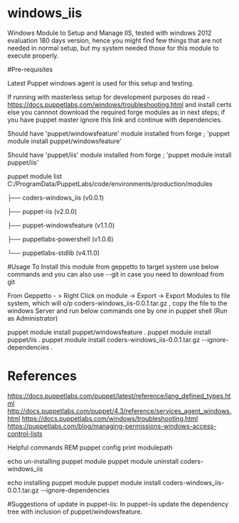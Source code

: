# windows_iis
Windows Module to Setup and Manage IIS, tested with windows 2012 evaluation 180 days version, hence you might find few things that are not needed in normal setup, but my system needed those for this module to execute properly.

#Pre-requisites 

Latest Puppet windows agent is used for this setup and testing. 

If running with masterless setup for development purposes do read - https://docs.puppetlabs.com/windows/troubleshooting.html 
and install certs else you cannnot download the required forge modules as in next steps; if you have puppet master ignore this link
and continue with dependencies. 

Should have 'puppet/windowsfeature' module installed from forge ; 'puppet module install puppet/windowsfeature'

Should have 'puppet/iis' module installed from forge ; 'puppet module install puppet/iis'

puppet module list
C:/ProgramData/PuppetLabs/code/environments/production/modules

├── coders-windows_iis (v0.0.1)

├── puppet-iis (v2.0.0)

├── puppet-windowsfeature (v1.1.0)

├── puppetlabs-powershell (v1.0.6)

└── puppetlabs-stdlib (v4.11.0)

#Usage
To Install this module from geppetto to target system use below commands and 
you can also use --git in case you need to download from git

From Geppetto - > Right Click on module -> Export -> Export Modules to file system, which will o/p coders-windows_iis-0.0.1.tar.gz , copy the file to the windows Server and run below commands one by one in puppet shell (Run as Administrator)  

puppet module install puppet/windowsfeature .
puppet module install puppet/iis .
puppet module install coders-windows_iis-0.0.1.tar.gz --ignore-dependencies .

# References
https://docs.puppetlabs.com/puppet/latest/reference/lang_defined_types.html
http://docs.puppetlabs.com/puppet/4.3/reference/services_agent_windows.html
https://docs.puppetlabs.com/windows/troubleshooting.html
https://puppetlabs.com/blog/managing-permissions-windows-access-control-lists

Helpful commands 
REM puppet config print modulepath

echo un-installing puppet module 
puppet module uninstall coders-windows_iis

echo installing puppet module 
puppet module install coders-windows_iis-0.0.1.tar.gz --ignore-dependencies

#Suggestions of update in puppet-iis:
In puppet-iis update the dependency tree with inclusion of puppet/windowsfeature.


